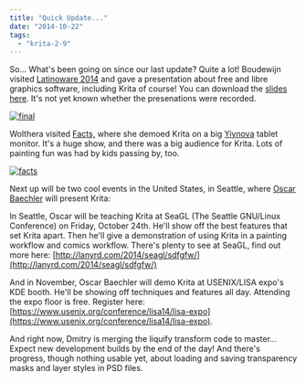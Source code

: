 ```yaml
---
title: "Quick Update..."
date: "2014-10-22"
tags: 
  - "krita-2-9"
---
```


So... What's been going on since our last update? Quite a lot! Boudewijn visited [Latinoware 2014](http://2014.latinoware.org) and gave a presentation about free and libre graphics software, including Krita of course! You can download the [slides here](http://files.kde.org/krita/marketing/latinoware2014/latinoware.odp). It's not yet known whether the presenations were recorded.

[![final](/images/posts/2014/final-300x200.png)](https://krita.org/wp-content/uploads/2014/10/final.png)

Wolthera visited [Facts,](http://www.facts.be/) where she demoed Krita on a big [Yiynova](https://twitter.com/Yiynova_Europe) tablet monitor. It's a huge show, and there was a big audience for Krita. Lots of painting fun was had by kids passing by, too.

[![facts](/images/posts/2014/facts-300x225.jpg)](https://krita.org/wp-content/uploads/2014/10/facts.jpg)

Next up will be two cool events in the United States, in Seattle, where [Oscar Baechler](http://ogbog.net) will present Krita:

In Seattle, Oscar will be teaching Krita at SeaGL (The Seattle GNU/Linux Conference) on Friday, October 24th. He'll show off the best features that set Krita apart. Then he'll give a demonstration of using Krita in a painting workflow and comics workflow. There's plenty to see at SeaGL, find out more here: [http://lanyrd.com/2014/seagl/sdfgfw/](http://lanyrd.com/2014/seagl/sdfgfw/)

And in November, Oscar Baechler will demo Krita at USENIX/LISA expo's KDE booth. He'll be showing off techniques and features all day. Attending the expo floor is free. Register here: [https://www.usenix.org/conference/lisa14/lisa-expo](https://www.usenix.org/conference/lisa14/lisa-expo).

And right now, Dmitry is merging the liquify transform code to master... Expect new development builds by the end of the day! And there's progress, though nothing usable yet, about loading and saving transparency masks and layer styles in PSD files.
